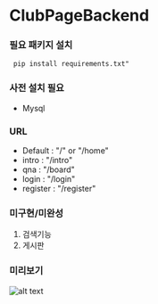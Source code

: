 # ClubPageBackend


### 필요 패키지 설치

``` pip install requirements.txt"```

### 사전 설치 필요
- Mysql

### URL
- Default   : "/" or "/home"
- intro     : "/intro"
- qna       : "/board"
- login     : "/login"
- register  : "/register"

### 미구현/미완성
1. 검색기능
2. 게시판


### 미리보기
![alt text](image.png)